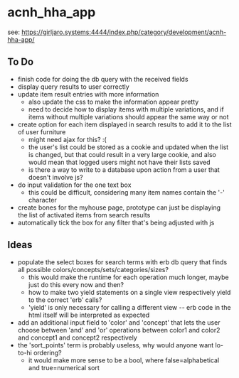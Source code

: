 # acnh_hha_app

see: https://girljaro.systems:4444/index.php/category/development/acnh-hha-app/

## To Do
* finish code for doing the db query with the received fields
* display query results to user correctly
* update item result entries with more information
    * also update the css to make the information appear pretty
    * need to decide how to display items with multiple variations, and if items without multiple variations should appear the same way or not
* create option for each item displayed in search results to add it to the list of user furniture
    * might need ajax for this? :(
    * the user's list could be stored as a cookie and updated when the list is changed, but that could result in a very large cookie, and also would mean that logged users might not have their lists saved
    * is there a way to write to a database upon action from a user that doesn't involve js?
* do input validation for the one text box
    * this could be difficult, considering many item names contain the '-' character
* create bones for the myhouse page, prototype can just be displaying the list of activated items from search results
* automatically tick the box for any filter that's being adjusted with js

## Ideas
* populate the select boxes for search terms with erb db query that finds all possible colors/concepts/sets/categories/sizes? 
    * this would make the runtime for each operation much longer, maybe just do this every now and then?
    * how to make two yield statements on a single view respectively yield to the correct 'erb' calls?
    * 'yield' is only necessary for calling a different view -- erb code in the html itself will be interpreted as expected
* add an additional input field to 'color' and 'concept' that lets the user choose between 'and' and 'or' operations between color1 and color2 and concept1 and concept2 respectively
* the 'sort_points' term is probably useless, why would anyone want lo-to-hi ordering?
    * it would make more sense to be a bool, where false=alphabetical and true=numerical sort